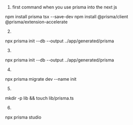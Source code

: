 1.  first command when you use prisma into the next js

npm install prisma tsx --save-dev
npm install @prisma/client @prisma/extension-accelerate

2. 

 npx prisma init --db --output ../app/generated/prisma

 3. 

  npx prisma init --db --output ../app/generated/prisma

  4. 
  
  npx prisma migrate dev --name init

  5. 

  mkdir -p lib && touch lib/prisma.ts

  6. 

  npx prisma studio
  